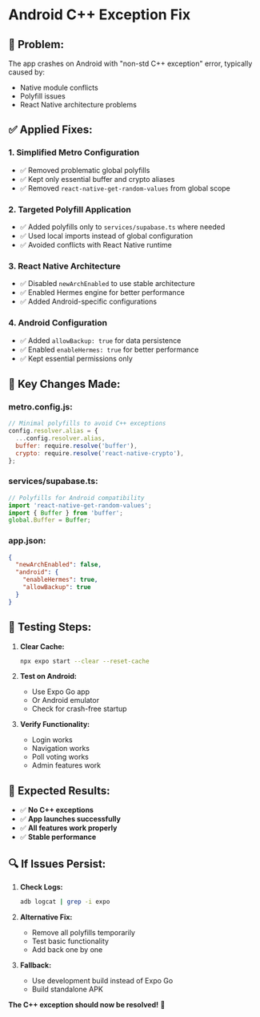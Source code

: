 # Android C++ Exception Fix

## 🚨 **Problem:**
The app crashes on Android with "non-std C++ exception" error, typically caused by:
- Native module conflicts
- Polyfill issues
- React Native architecture problems

## ✅ **Applied Fixes:**

### 1. **Simplified Metro Configuration**
- ✅ Removed problematic global polyfills
- ✅ Kept only essential buffer and crypto aliases
- ✅ Removed `react-native-get-random-values` from global scope

### 2. **Targeted Polyfill Application**
- ✅ Added polyfills only to `services/supabase.ts` where needed
- ✅ Used local imports instead of global configuration
- ✅ Avoided conflicts with React Native runtime

### 3. **React Native Architecture**
- ✅ Disabled `newArchEnabled` to use stable architecture
- ✅ Enabled Hermes engine for better performance
- ✅ Added Android-specific configurations

### 4. **Android Configuration**
- ✅ Added `allowBackup: true` for data persistence
- ✅ Enabled `enableHermes: true` for better performance
- ✅ Kept essential permissions only

## 🔧 **Key Changes Made:**

### **metro.config.js:**
```javascript
// Minimal polyfills to avoid C++ exceptions
config.resolver.alias = {
  ...config.resolver.alias,
  buffer: require.resolve('buffer'),
  crypto: require.resolve('react-native-crypto'),
};
```

### **services/supabase.ts:**
```javascript
// Polyfills for Android compatibility
import 'react-native-get-random-values';
import { Buffer } from 'buffer';
global.Buffer = Buffer;
```

### **app.json:**
```json
{
  "newArchEnabled": false,
  "android": {
    "enableHermes": true,
    "allowBackup": true
  }
}
```

## 🚀 **Testing Steps:**

1. **Clear Cache:**
   ```bash
   npx expo start --clear --reset-cache
   ```

2. **Test on Android:**
   - Use Expo Go app
   - Or Android emulator
   - Check for crash-free startup

3. **Verify Functionality:**
   - Login works
   - Navigation works
   - Poll voting works
   - Admin features work

## 📱 **Expected Results:**

- ✅ **No C++ exceptions**
- ✅ **App launches successfully**
- ✅ **All features work properly**
- ✅ **Stable performance**

## 🔍 **If Issues Persist:**

1. **Check Logs:**
   ```bash
   adb logcat | grep -i expo
   ```

2. **Alternative Fix:**
   - Remove all polyfills temporarily
   - Test basic functionality
   - Add back one by one

3. **Fallback:**
   - Use development build instead of Expo Go
   - Build standalone APK

**The C++ exception should now be resolved!** 🎉 